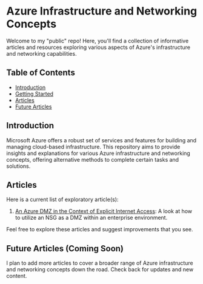 # Azure Infrastructure and Networking Concepts

Welcome to my "public" repo! Here, you'll find a collection of informative articles and resources exploring various aspects of Azure's infrastructure and networking capabilities.

## Table of Contents

- [Introduction](#introduction)
- [Getting Started](#getting-started)
- [Articles](#articles)
- [Future Articles](#future-articles)

## Introduction

Microsoft Azure offers a robust set of services and features for building and managing cloud-based infrastructure. This repository aims to provide insights and explanations for various Azure infrastructure and networking concepts, offering alternative methods to complete certain tasks and solutions.

## Articles

Here is a current list of exploratory article(s):

1. [An Azure DMZ in the Context of Explicit Internet Access](dmz-with-nsgs/readme.md): A look at how to utilize an NSG as a DMZ within an enterprise environment.

Feel free to explore these articles and suggest improvements that you see.

## Future Articles (Coming Soon)

I plan to add more articles to cover a broader range of Azure infrastructure and networking concepts down the road. Check back for updates and new content.


